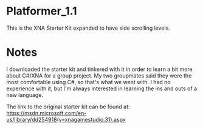 # Platformer_1.1
This is the XNA Starter Kit expanded to have side scrolling levels.

# Notes
I downloaded the starter kit and tinkered with it in order to learn a bit more about C#/XNA for a group project.  My two groupmates said they were the most comfortable using C#, so that's what we went with.  I had no experience with it, but I'm always interested in learning the ins and outs of a new language.  

The link to the original starter kit can be found at:
<https://msdn.microsoft.com/en-us/library/dd254918(v=xnagamestudio.31).aspx>


